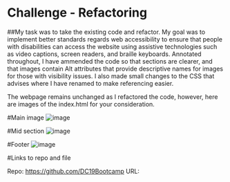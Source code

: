 # Challenge - Refactoring

##My task was to take the existing code and refactor. My goal was to implement better standards regards web accessibility to ensure that people with disabilities can access the website using assistive technologies such as video captions, screen readers, and braille keyboards. Annotated throughout, I have ammended the code so that sections are clearer, and that images contain Alt attributes that provide descriptive names for images for those with visibility issues. I also made small changes to the CSS that advises where I have renamed to make referencing easier.

The webpage remains unchanged as I refactored the code, however, here are images of the index.html for your consideration.

#Main image
![image](https://user-images.githubusercontent.com/119360569/224165559-912cb0d2-4f03-408e-a0dc-5764b60325e4.png)

#Mid section 
![image](https://user-images.githubusercontent.com/119360569/224165695-ab45701a-2911-4681-bc6f-4712364528a2.png)

#Footer
![image](https://user-images.githubusercontent.com/119360569/224165773-2b9cd1ec-67b9-40c6-affa-db3a75d2a7a1.png)

#Links to repo and file

Repo: https://github.com/DC19Bootcamp
URL: 
